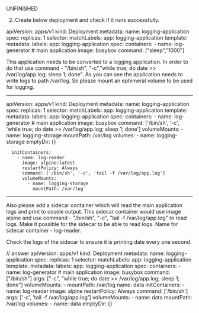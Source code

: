 UNFINISHED

2. Create below deployment and check if it runs successfully.


apiVersion: apps/v1
kind: Deployment
metadata:
  name: logging-application
spec:
  replicas: 1
  selector:
    matchLabels:
      app: logging-application
  template:
    metadata:
      labels:
        app: logging-application
    spec:
      containers:
        - name: log-generator # main application
          image: busybox
          command: ["sleep","1000"]
        

This application needs to be converted to a logging application. In order to do that use command - "/bin/sh", "-c","while true; do date >> /var/log/app.log; sleep 1; done". As you can see the application needs to write logs to path /var/log. So please mount an ephimeral volume to be used for logging.

********************************************************

apiVersion: apps/v1
kind: Deployment
metadata:
  name: logging-application
spec:
  replicas: 1
  selector:
    matchLabels:
      app: logging-application
  template:
    metadata:
      labels:
        app: logging-application
    spec:
      containers:
        - name: log-generator # main application
          image: busybox
          command: ['/bin/sh', '-c', 'while true; do date >> /var/log/app.log; sleep 1; done']
          volumeMounts:
            - name: logging-storage
              mountPath: /var/log
      volumes:
        - name: logging-storage
          emptyDir: {}
        
      initContainers:
        - name: log-reader
          image: alpine:latest
          restartPolicy: Always
          command: ['/bin/sh', '-c', 'tail -f /var/log/app.log']
          volumeMounts:
            - name: logging-storage
              mountPath: /var/log
          

********************************************************


Also please add a sidecar container which will read the main application logs and print to cosole output. This sidecar container would use image alpine and use command - "/bin/sh", "-c", "tail -f /var/log/app.log" to read logs. Make it possible for the sidecar to be able to read logs. Name for sidecar container - log-reader.

Check the logs of the sidecar to ensure it is printing date every one second.



// answer
apiVersion: apps/v1
kind: Deployment
metadata:
  name: logging-application
spec:
  replicas: 1
  selector:
    matchLabels:
      app: logging-application
  template:
    metadata:
      labels:
        app: logging-application
    spec:
      containers:
      - name: log-generator # main application
        image: busybox
        command: ["/bin/sh"]
        args: ["-c", "while true; do date >> /var/log/app.log; sleep 1; done"]
        volumeMounts:
        - mountPath: /var/log
          name: data
      initContainers:
      - name: log-reader
        image: alpine
        restartPolicy: Always
        command: ['/bin/sh']
        args: ['-c', 'tail -f /var/log/app.log']
        volumeMounts:
        - name: data
          mountPath: /var/log
      volumes:
        - name: data
          emptyDir: {}          